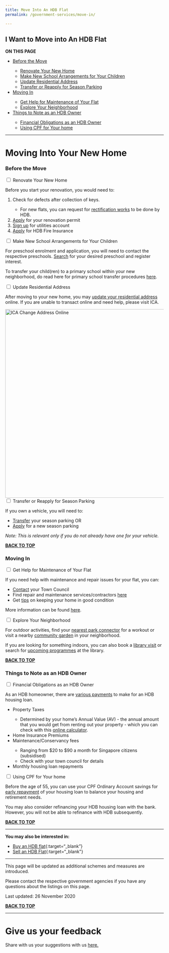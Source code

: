 ```yaml
---
title: Move Into An HDB Flat
permalink: /government-services/move-in/

---
```


## <a name="top"></a>I Want to Move into An HDB Flat

<div id="toc_container">
<p class="toc_title"><b>ON THIS PAGE</b></p>
<ul class="toc_list">
 <li><a href="#move">Before the Move</a></li>
  <ul>
    <li><a href="#renovate">Renovate Your New Home</a></li>
    <li><a href="#arrangement">Make New School Arrangements for Your Children</a></li>
    <li><a href="#address">Update Residential Address</a></li>
    <li><a href="#park">Transfer or Reapply for Season Parking</a></li>
  </ul>
<li><a href="#plan">Moving In</a></li>
  <ul>
    <li><a href="#help">Get Help for Maintenance of Your Flat</a></li>
    <li><a href="#explore">Explore Your Neighborhood</a></li>
  </ul>
<li><a href="#tips">Things to Note as an HDB Owner</a></li>
  <ul>
    <li><a href="#financial">Financial Obligations as an HDB Owner</a></li>
    <li><a href="#cpf">Using CPF for Your home</a></li>
  </ul>  
</ul>
</div>

---------------------------------------

# Moving Into Your New Home

### <a name="move"></a>Before the Move

<div class="accordion">
  <div class="tabs">
 <div class="tab">
      <input type="checkbox" id="renovate">
      <label class="tab-label" for="renovate">Renovate Your New Home</label>
      <div class="tab-content">
      <p>Before you start your renovation, you would need to:</p>
      <ol>
        <li> Check for defects after collection of keys.</li>   
        <ul class="sub-bullet">
          <li>For new flats, you can request for <a href="https://www.hdb.gov.sg/cs/infoweb/residential/living-in-an-hdb-flat/moving-in/rectification-work-for-new-flats" target="_blank">rectification works</a> to be done by HDB.</li></ul>
        <li> <a href="https://hdb.gov.sg/cs/infoweb/residential/living-in-an-hdb-flat/renovation/applying-for-approval" target="_blank">Apply</a> for your renovation permit </li>
        <li> <a href="https://www.spgroup.com.sg/home" target="_blank">Sign up</a> for utilities account</li>     
        <li> <a target="_blank" href="https://www.hdb.gov.sg/cs/infoweb/residential/living-in-an-hdb-flat/fire-insurance">Apply</a> for HDB Fire Insurance</li>
      </ol>
    </div>
  </div>
   <div class="tab">
      <input type="checkbox" id="arrangement">
      <label class="tab-label" for="arrangement">Make New School Arrangements for Your Children</label>
      <div class="tab-content">
      <p>For preschool enrolment and application, you will need to contact the respective preschools. <a href="https://cms.ecda.gov.sg/prweb/IAC/zGwoaxwY6Bz0rcpuMWgTMg%5B%5B*/!STANDARD" target="_blank">Search</a> for your desired preschool and register interest.</p>
      <p>To transfer your child(ren) to a primary school within your new neighborhood, do read here for primary school transfer procedures <a href="https://beta.moe.gov.sg/primary/transfers/" target="_blank">here</a>.</p>
    </div>
  </div>
     <div class="tab">
      <input type="checkbox" id="address">
      <label class="tab-label" for="address">Update Residential Address</label>
      <div class="tab-content">
      <p>After moving to your new home, you may <a href="https://www.ica.gov.sg/documents/ic/update_residential_address" target="_blank">update your residential address</a> online. If you are unable to transact online and need help, please visit ICA.</p>
      <a target="_blank" href="https://www.ica.gov.sg/eservicesandforms/ecoa">
        <img src="https://www.ica.gov.sg/images/default-source/ica-images/contents/change-of-address-procedure.png?sfvrsn=2aca00c_4" alt="ICA Change Address Online" style="width:600px"></a>
      </div>
    </div>
         <div class="tab">
      <input type="checkbox" id="park">
      <label class="tab-label" for="park">Transfer or Reapply for Season Parking</label>
      <div class="tab-content">
      <p>If you own a vehicle, you will need to:</p>
      <ul>
      <li> <a target="_blank" href="https://services2.hdb.gov.sg/webapp/BN22PPORTALWeb/eTransfer/BN22TransferNavigation.jsp">Transfer</a> your season parking OR</li>
      <li> <a target="_blank" href="https://services2.hdb.gov.sg/webapp/BN22PPORTALWeb/eApplication/BN22PApplicationTerms.jsp">Apply</a> for a new season parking</li>
    </ul>
      <p><em>Note: This is relevant only if you do not already have one for your vehicle.</em></p>
    </div>
  </div>
</div>
</div>

[**BACK TO TOP**](#top)


### <a name="plan"></a>Moving In

<div class="accordion">
  <div class="tabs">
 <div class="tab">
      <input type="checkbox" id="help">
      <label class="tab-label" for="help">Get Help for Maintenance of Your Flat</label>
      <div class="tab-content">
      <p>If you need help with maintenance and repair issues for your flat, you can:</p>
        <ul>
      <li> <a target="_blank" href="https://www.hdb.gov.sg/cs/infoweb/contact-us?anchor=towncouncil">Contact</a> your Town Council</li>
      <li> Find repair and maintenance services/contractors <a href="https://www.hdb.gov.sg/cs/infoweb/residential/living-in-an-hdb-flat/home-maintenance/professional-help-and-contractors/minor-repairs" target="_blank">here</a></li>
      <li> Get <a target="_blank" href="https://www.hdb.gov.sg/cs/infoweb/residential/living-in-an-hdb-flat/home-maintenance/home-care-guide">tips</a> on keeping your home in good condition </li>
      </ul>
      <p>More information can be found <a href="https://www.hdb.gov.sg/cs/infoweb/residential/living-in-an-hdb-flat/home-maintenance" target="_blank">here</a>.</p>
    </div>
  </div>
   <div class="tab">
      <input type="checkbox" id="explore">
      <label class="tab-label" for="explore">Explore Your Neighborhood</label>
      <div class="tab-content">
      <p>For outdoor activities, find your <a target="_blank" href="https://www.nparks.gov.sg/gardens-parks-and-nature/park-connector-network">nearest park connector</a> for a workout or visit a nearby <a target="_blank" href="https://www.nparks.gov.sg/gardening/community-gardens/visit-a-community-garden">community garden</a> in your neighborhood.</p>
      <p>If you are looking for something indoors, you can also book a <a target="_blank" href="https://nlb.appointeze.com/online">library visit</a> or search for <a href="https://www.nlb.gov.sg/golibrary2/c/30307529/" target="_blank">upcoming programmes</a> at the library.</p>
    </div>
  </div>
</div>
</div>

[**BACK TO TOP**](#top)


### <a name="tips"></a>Things to Note as an HDB Owner

<div class="accordion">
  <div class="tabs">
 <div class="tab">
      <input type="checkbox" id="financial">
      <label class="tab-label" for="financial">Financial Obligations as an HDB Owner</label>
      <div class="tab-content">
      <p>As an HDB homeowner, there are <a target="_blank" href="https://www.hdb.gov.sg/cs/infoweb/residential/servicing-your-hdb-housing-loan/loan-matters/payment">various payments</a> to make for an HDB housing loan.</p>
      <ul>
      <li> Property Taxes</li>
      <ul class="sub-bullet">
        <li>Determined by your home’s Annual Value (AV) - the annual amount that you would get from renting out your property - which you can check with this <a target="_blank" href="https://www.iras.gov.sg/Tax%20Calculators/PT%20HDBNew/HDB.html">online calculator</a>.</li>
      </ul>
      <li> Home Insurance Premiums</li>
      <li> Maintenance/Conservancy fees </li>
      <ul class="sub-bullet">
        <li> Ranging from $20 to $90 a month for Singapore citizens (subsidised)</li>
        <li> Check with your town council for details</li>
      </ul>
      <li> Monthly housing loan repayments </li>
    </ul>
</div>
</div>
 <div class="tab">
      <input type="checkbox" id="cpf">
      <label class="tab-label" for="cpf">Using CPF for Your home</label>
      <div class="tab-content">
      <p>Before the age of 55, you can use your CPF Ordinary Account savings for <a target="_blank" href="https://www.hdb.gov.sg/cs/infoweb/residential/servicing-your-hdb-housing-loan/cpf-rules-early-repayment">early repayment</a> of your housing loan to balance your housing and retirement needs.</p>
      <p>You may also consider refinancing your HDB housing loan with the bank. However, you will not be able to refinance with HDB subsequently.</p>
    </div>
  </div>
</div>
</div>

[**BACK TO TOP**](#top)


---------------------------------------

**You may also be interested in:**
  - [Buy an HDB flat](/government-services/buy-hdb/){:target=“_blank”}
  - [Sell an HDB Flat](/government-services/sell-hdb/){:target=“_blank”}
  
---------------------------------------
This page will be updated as additional schemes and measures are introduced.

Please contact the respective government agencies if you have any questions about the listings on this page.  

Last updated: 26 November 2020
 
[**BACK TO TOP**](#top)

<hr>

<h1> Give us your feedback</h1>

<p>Share with us your suggestions with us <a href="https://form.gov.sg/5ed0995e42ee5f00110e10cc" target="_blank">here.</a></p>
